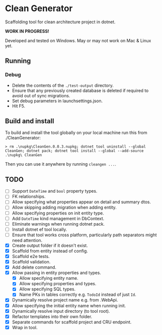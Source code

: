 # Clean Generator
Scaffolding tool for clean architecture project in dotnet.

**WORK IN PROGRESS!**

Developed and tested on Windows. May or may not work on Mac & Linux yet.

## Running
### Debug
- Delete the contents of the `./test-output` directory.
- Ensure that any previously created database is deleted if required to avoid out of sync migrations.
- Set debug parameters in launchsettings.json.
- Hit F5.

## Build and install
To build and install the tool globally on your local machine run this from ./CleanGenerator:
```
> rm .\nupkg\CleanGen.0.0.3.nupkg; dotnet tool uninstall --global CleanGen; dotnet pack; dotnet tool install --global --add-source .\nupkg\ CleanGen
```

Then you can use it anywhere by running `cleangen ...`.

## TODO

- [ ] Support `DateTime` and `bool` property types.
- [ ] FK relationships.
- [ ] Allow specifying what properties appear on detail and summary dtos.
- [ ] Allow skipping adding migration when adding entity.
- [ ] Allow specifying properties on init entity type.
- [ ] Add `DateTime` kind management in DbContext.
- [ ] Eliminate warnings when running dotnet pack.
- [ ] Install dotnet ef tool locally.
- [ ] Ensure that tool works cross platform, particularly path separators might need attention.
- [x] Create output folder if it doesn't exist.
- [x] Scaffold from entity instead of config.
- [x] Scaffold e2e tests.
- [x] Scaffold validation.
- [x] Add delete command.
- [x] Allow passing in entity properties and types.
	- [x] Allow specifying entity name.
	- [x] Allow specifying properties and types.
	- [x] Allow specifying SQL types.
	- [x] Name PKs in tables correctly e.g. `TodoId` instead of just `Id`.
- [x] Dynamically resolve project name e.g. from <ProjectName>.WebApi.
- [x] Allow specifying the initial entity name when running init.
- [x] Dynamically resolve input directory (to tool root).
- [x] Refactor templates into their own folder.
- [x] Separate commands for scaffold project and CRU endpoint.
- [x] Wrap in tool.